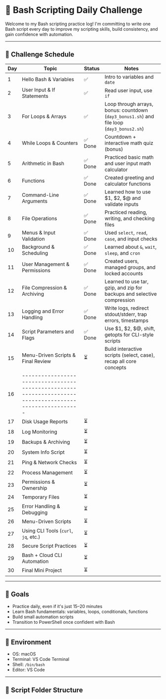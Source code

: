 # 🐚 Bash Scripting Daily Challenge

Welcome to my Bash scripting practice log! I'm committing to write one Bash script every day to improve my scripting skills, build consistency, and gain confidence with automation.

---

## 📅 Challenge Schedule

| Day | Topic | Status | Notes |
|-----|---------------------------|--------|-------|
| 1   | Hello Bash & Variables | ✅ | Intro to variables and `date` |
| 2   | User Input & If Statements | ✅ | Read user input, use `if` |
| 3   | For Loops & Arrays | ✅ | Loop through arrays, bonus: countdown (`day3_bonus1.sh`) and file loop (`day3_bonus2.sh`) |
| 4   | While Loops & Counters | ✅ Done | Countdown + interactive math quiz (bonus) |
| 5   | Arithmetic in Bash | ✅ Done | Practiced basic math and user input math calculator |
| 6   | Functions | ✅ Done | Created greeting and calculator functions |
| 7   | Command-Line Arguments | ✅ Done | Learned how to use \$1, \$2, \$@ and validate inputs |
| 8   | File Operations | ✅ Done | Practiced reading, writing, and checking files |
| 9   | Menus & Input Validation | ✅ Done | Used `select`, `read`, `case`, and input checks |
| 10  | Background & Scheduling | ✅ Done | Learned about `&`, `wait`, `sleep`, and `cron` |
| 11  | User Management & Permissions | ✅ Done | Created users, managed groups, and locked accounts |
| 12  | File Compression & Archiving | ✅ Done | Learned to use tar, gzip, and zip for backups and selective compression |
| 13  | Logging and Error Handling |  ✅ Done | Write logs, redirect stdout/stderr, trap errors, timestamps |
| 14  | Script Parameters and Flags | ✅ Done | Use $1, $2, $@, shift, getopts for CLI-style scripts |
| 15  | Menu-Driven Scripts & Final Review | ⏳ | Build interactive scripts (select, case), recap all core concepts |
| 16  | -------------------------------------------------------------------------------------------------------
| 17  | Disk Usage Reports | ⏳ | |
| 18  | Log Monitoring | ⏳ | |
| 19  | Backups & Archiving | ⏳ | |
| 20  | System Info Script | ⏳ | |
| 21  | Ping & Network Checks | ⏳ | |
| 22  | Process Management | ⏳ | |
| 23  | Permissions & Ownership | ⏳ | |
| 24  | Temporary Files | ⏳ | |
| 25  | Error Handling & Debugging | ⏳ | |
| 26  | Menu-Driven Scripts | ⏳ | |
| 27  | Using CLI Tools (`curl`, `jq`, etc.) | ⏳ | |
| 28  | Secure Script Practices | ⏳ | |
| 29  | Bash + Cloud CLI Automation | ⏳ | |
| 30  | Final Mini Project | ⏳ | |



---

## 🎯 Goals

- Practice daily, even if it's just 15–20 minutes
- Learn Bash fundamentals: variables, loops, conditionals, functions
- Build small automation scripts
- Transition to PowerShell once confident with Bash

---

## 🔧 Environment

- OS: macOS 
- Terminal: VS Code Terminal
- Shell: `/bin/bash`
- Editor: VS Code

---

## 📂 Script Folder Structure

